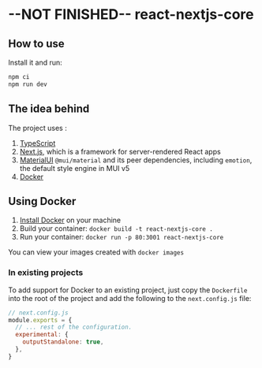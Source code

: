 # --NOT FINISHED-- react-nextjs-core

## How to use

Install it and run:

```sh
npm ci
npm run dev
```

## The idea behind

The project uses :

1. [TypeScript](https://www.typescriptlang.org/)
2. [Next.js](https://github.com/vercel/next.js), which is a framework for server-rendered React apps
3. [MaterialUI](https://mui.com/) `@mui/material` and its peer dependencies, including `emotion`, the default style engine in MUI v5
4. [Docker](https://www.docker.com/)

## Using Docker

1. [Install Docker](https://docs.docker.com/get-docker/) on your machine
2. Build your container: `docker build -t react-nextjs-core .`
3. Run your container: `docker run -p 80:3001 react-nextjs-core`

You can view your images created with `docker images`

### In existing projects

To add support for Docker to an existing project, just copy the `Dockerfile` into the root of the project and add the following to the `next.config.js` file:

```js
// next.config.js
module.exports = {
  // ... rest of the configuration.
  experimental: {
    outputStandalone: true,
  },
}
```
